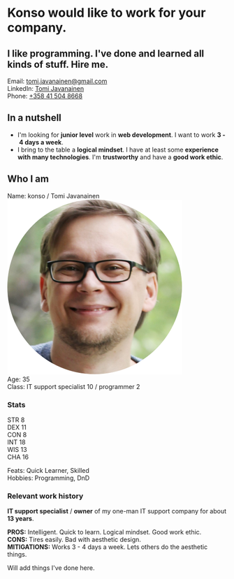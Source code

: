 # Konso would like to work for your company.  
## I like programming. I've done and learned all kinds of stuff. Hire me.
Email: [tomi.javanainen@gmail.com](mailto:tomi.javanainen@gmail.com)  
LinkedIn: [Tomi Javanainen](https://www.linkedin.com/in/tomi-javanainen-47337b205/)  
Phone: [+358 41 504 8668](tel:+358415048668)  
  
## In a nutshell
* I'm looking for **junior level** work in **web development**. I want to work **3&nbsp;-&nbsp;4 days a week**.
* I bring to the table a **logical mindset**. I have at least some **experience with many technologies**. I'm **trustworthy** and have a **good work ethic**.  
  
## Who I am
Name: konso / Tomi Javanainen  
![konso's face](images/face-circle-cropped-400.png "konso's face")  
Age:  35  
Class: IT support specialist 10 / programmer 2  

### Stats
STR 8  
DEX 11  
CON 8  
INT 18  
WIS 13  
CHA 16

Feats: Quick Learner, Skilled  
Hobbies: Programming, DnD  
  
### Relevant work history
**IT support specialist** / **owner** of my one-man IT support company for about **13 years**.  
  
**PROS:** Intelligent. Quick to learn. Logical mindset. Good work ethic.   
**CONS:** Tires easily. Bad with aesthetic design.  
**MITIGATIONS:** Works 3&nbsp;-&nbsp;4 days a week. Lets others do the aesthetic things.  

Will add things I've done here.